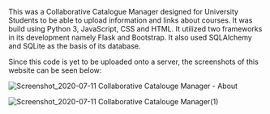 This was a Collaborative Catalogue Manager designed for University Students to be able to upload information and links about courses. It was build using Python 3, JavaScript, CSS and HTML. It utilized two frameworks in its development namely Flask and Bootstrap. It also used SQLAlchemy and SQLite as the basis of its database. 

Since this code is yet to be uploaded onto a server, the screenshots of this website can be seen below:

![Screenshot_2020-07-11 Collaborative Catalouge Manager - About](https://user-images.githubusercontent.com/65101747/87238734-5bde4d80-c3d4-11ea-9907-2bacfea5906e.png)


![Screenshot_2020-07-11 Collaborative Catalouge Manager(1)](https://user-images.githubusercontent.com/65101747/87238735-5d0f7a80-c3d4-11ea-9d47-75f2058dd034.png)

